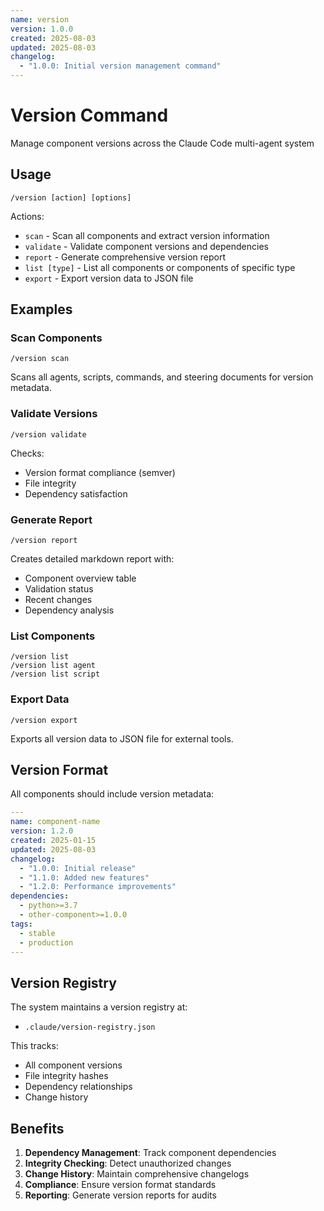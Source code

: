 ```yaml
---
name: version
version: 1.0.0
created: 2025-08-03
updated: 2025-08-03
changelog:
  - "1.0.0: Initial version management command"
---
```


# Version Command

Manage component versions across the Claude Code multi-agent system

## Usage
```
/version [action] [options]
```

Actions:
- `scan` - Scan all components and extract version information
- `validate` - Validate component versions and dependencies
- `report` - Generate comprehensive version report
- `list [type]` - List all components or components of specific type
- `export` - Export version data to JSON file

## Examples

### Scan Components
```
/version scan
```
Scans all agents, scripts, commands, and steering documents for version metadata.

### Validate Versions
```
/version validate
```
Checks:
- Version format compliance (semver)
- File integrity
- Dependency satisfaction

### Generate Report
```
/version report
```
Creates detailed markdown report with:
- Component overview table
- Validation status
- Recent changes
- Dependency analysis

### List Components
```
/version list
/version list agent
/version list script
```

### Export Data
```
/version export
```
Exports all version data to JSON file for external tools.

## Version Format

All components should include version metadata:

```yaml
---
name: component-name
version: 1.2.0
created: 2025-01-15
updated: 2025-08-03
changelog:
  - "1.0.0: Initial release"
  - "1.1.0: Added new features"
  - "1.2.0: Performance improvements"
dependencies:
  - python>=3.7
  - other-component>=1.0.0
tags:
  - stable
  - production
---
```

## Version Registry

The system maintains a version registry at:
- `.claude/version-registry.json`

This tracks:
- All component versions
- File integrity hashes
- Dependency relationships
- Change history

## Benefits

1. **Dependency Management**: Track component dependencies
2. **Integrity Checking**: Detect unauthorized changes
3. **Change History**: Maintain comprehensive changelogs
4. **Compliance**: Ensure version format standards
5. **Reporting**: Generate version reports for audits
